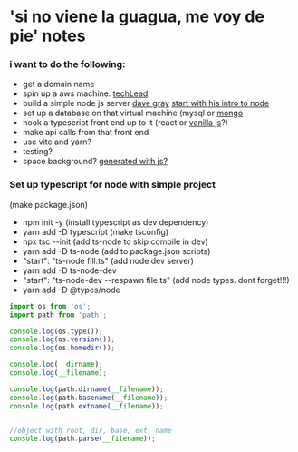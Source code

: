 # 'si no viene la guagua, me voy de pie' notes

### i want to do the following:
* get a domain name
* spin up a aws machine. [techLead](https://www.youtube.com/watch?v=1YXqXPWjmKk)
* build a simple node js server [dave gray](https://www.youtube.com/watch?v=3ZAKY-CDKog) [start with his intro to node](https://www.youtube.com/playlist?list=PL0Zuz27SZ-6PFkIxaJ6Xx_X46avTM1aYw)
* set up a database on that virtual machine (mysql or [mongo](https://fullstackopen.com/en/part3/saving_data_to_mongo_db)
* hook a typescript front end up to it (react or [vanilla js](https://dev.to/vijaypushkin/dead-simple-state-management-in-vanilla-javascript-24p0)?)
* make api calls from that front end
* use vite and yarn?
* testing?
* space background? [generated with js?](https://www.siteinspire.com/websites/6430-clement-brichon)


### Set up typescript for node with simple project
(make package.json)
* npm init -y
(install typescript as dev dependency)
* yarn add -D typescript
(make tsconfig)
* npx tsc --init
(add ts-node to skip compile in dev)
* yarn add -D ts-node
(add to package.json scripts)
* "start": "ts-node fill.ts"
(add node dev server)
* yarn add -D ts-node-dev
* "start": "ts-node-dev --respawn file.ts"
(add node types. dont forget!!!)
* yarn add -D @types/node

```typescript
import os from 'os';
import path from 'path';

console.log(os.type());
console.log(os.version());
console.log(os.homedir());

console.log(__dirname);
console.log(__filename);

console.log(path.dirname(__filename));
console.log(path.basename(__filename));
console.log(path.extname(__filename));


//object with root, dir, base, ext, name
console.log(path.parse(__filename));
```


